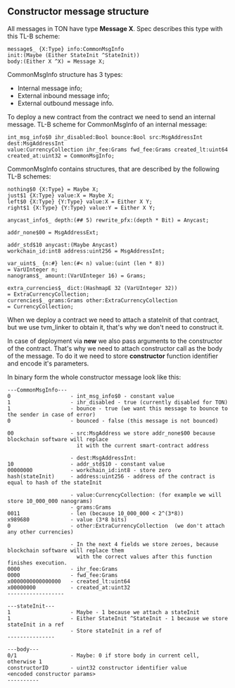 ## Constructor message structure

All messages in TON have type **Message X**. Spec describes this type with this TL-B scheme:

```TL-B
message$_ {X:Type} info:CommonMsgInfo
init:(Maybe (Either StateInit ^StateInit))
body:(Either X ^X) = Message X;
```

CommonMsgInfo structure has 3 types:

* Internal message info;
* External inbound message info;
* External outbound message info.

To deploy a new contract from the contract we need to send an internal message. TL-B scheme for CommonMsgInfo of an internal message:

```TL-B
int_msg_info$0 ihr_disabled:Bool bounce:Bool src:MsgAddressInt dest:MsgAddressInt
value:CurrencyCollection ihr_fee:Grams fwd_fee:Grams created_lt:uint64
created_at:uint32 = CommonMsgInfo;
```

CommonMsgInfo contains structures, that are described by the following TL-B schemes:

```TL-B
nothing$0 {X:Type} = Maybe X;
just$1 {X:Type} value:X = Maybe X;
left$0 {X:Type} {Y:Type} value:X = Either X Y;
right$1 {X:Type} {Y:Type} value:Y = Either X Y;

anycast_info$_ depth:(## 5) rewrite_pfx:(depth * Bit) = Anycast;

addr_none$00 = MsgAddressExt;

addr_std$10 anycast:(Maybe Anycast)
workchain_id:int8 address:uint256 = MsgAddressInt;

var_uint$_ {n:#} len:(#< n) value:(uint (len * 8))
= VarUInteger n;
nanograms$_ amount:(VarUInteger 16) = Grams;

extra_currencies$_ dict:(HashmapE 32 (VarUInteger 32))
= ExtraCurrencyCollection;
currencies$_ grams:Grams other:ExtraCurrencyCollection
= CurrencyCollection;
```

When we deploy a contract we need to attach a stateInit of that contract, but we use tvm_linker to obtain it, that's why we don't need to construct it.

In case of deployment via **new** we also pass arguments to the constructor of the contract. That's why we need to attach constructor call as the body of the message. To do it we need to store **constructor** function identifier and encode it's parameters.

In binary form the whole constructor message look like this:

```TVM_Message
---CommonMsgInfo---
0                   - int_msg_info$0 - constant value
1                   - ihr_disabled - true (currently disabled for TON)
1                   - bounce - true (we want this message to bounce to the sender in case of error)
0                   - bounced - false (this message is not bounced)

00                  - src:MsgAddress we store addr_none$00 because blockchain software will replace
                      it with the current smart-contract address

                    - dest:MsgAddressInt:
10                  - addr_std$10 - constant value
00000000            - workchain_id:int8 - store zero
hash(stateInit)     - address:uint256 - address of the contract is equal to hash of the stateInit

                    - value:CurrencyCollection: (for example we will store 10_000_000 nanograms)
                    - grams:Grams
0011                - len (because 10_000_000 < 2^(3*8))
x989680             - value (3*8 bits)
0                   - other:ExtraCurrencyCollection  (we don't attach any other currencies)

                    - In the next 4 fields we store zeroes, because blockchain software will replace them
                      with the correct values after this function finishes execution.
0000                - ihr_fee:Grams
0000                - fwd_fee:Grams
x0000000000000000   - created_lt:uint64
x00000000           - created_at:uint32
------------------

---stateInit---
1                   - Maybe - 1 because we attach a stateInit
1                   - Either StateInit ^StateInit - 1 because we store stateInit in a ref
                    - Store stateInit in a ref of
---------------

---body---
0/1                 - Maybe: 0 if store body in current cell, otherwise 1
constructorID       - uint32 constructor identifier value
<encoded constructor params>
----------
```
